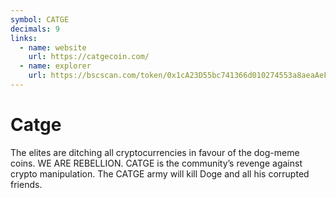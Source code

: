 ```yaml
---
symbol: CATGE
decimals: 9
links:
  - name: website
    url: https://catgecoin.com/
  - name: explorer
    url: https://bscscan.com/token/0x1cA23D55bc741366d010274553a8aeaAeFb0d583
---
```


# Catge

The elites are ditching all cryptocurrencies in favour of the dog-meme coins. WE ARE REBELLION. CATGE is the community’s revenge against crypto manipulation. The CATGE army will kill Doge and all his corrupted friends.
